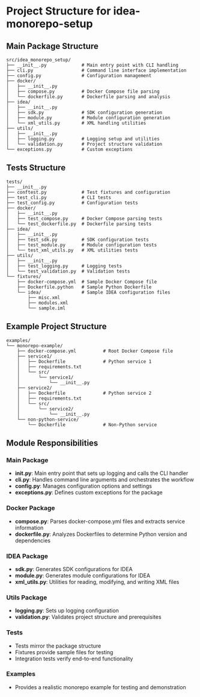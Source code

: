 # Project Structure for idea-monorepo-setup

## Main Package Structure

```
src/idea_monorepo_setup/
├── __init__.py             # Main entry point with CLI handling
├── cli.py                  # Command line interface implementation
├── config.py               # Configuration management
├── docker/
│   ├── __init__.py
│   ├── compose.py          # Docker Compose file parsing
│   └── dockerfile.py       # Dockerfile parsing and analysis
├── idea/
│   ├── __init__.py
│   ├── sdk.py              # SDK configuration generation
│   ├── module.py           # Module configuration generation
│   └── xml_utils.py        # XML handling utilities
├── utils/
│   ├── __init__.py
│   ├── logging.py          # Logging setup and utilities
│   └── validation.py       # Project structure validation
└── exceptions.py           # Custom exceptions
```

## Tests Structure

```
tests/
├── __init__.py
├── conftest.py             # Test fixtures and configuration
├── test_cli.py             # CLI tests
├── test_config.py          # Configuration tests
├── docker/
│   ├── __init__.py
│   ├── test_compose.py     # Docker Compose parsing tests
│   └── test_dockerfile.py  # Dockerfile parsing tests
├── idea/
│   ├── __init__.py
│   ├── test_sdk.py         # SDK configuration tests
│   ├── test_module.py      # Module configuration tests
│   └── test_xml_utils.py   # XML utilities tests
├── utils/
│   ├── __init__.py
│   ├── test_logging.py     # Logging tests
│   └── test_validation.py  # Validation tests
└── fixtures/
    ├── docker-compose.yml  # Sample Docker Compose file
    ├── Dockerfile.python   # Sample Python Dockerfile
    └── idea/               # Sample IDEA configuration files
        ├── misc.xml
        ├── modules.xml
        └── sample.iml
```

## Example Project Structure

```
examples/
└── monorepo-example/
    ├── docker-compose.yml          # Root Docker Compose file
    ├── service1/
    │   ├── Dockerfile              # Python service 1
    │   ├── requirements.txt
    │   └── src/
    │       └── service1/
    │           └── __init__.py
    ├── service2/
    │   ├── Dockerfile              # Python service 2
    │   ├── requirements.txt
    │   └── src/
    │       └── service2/
    │           └── __init__.py
    └── non-python-service/
        └── Dockerfile              # Non-Python service
```

## Module Responsibilities

### Main Package

- **__init__.py**: Main entry point that sets up logging and calls the CLI handler
- **cli.py**: Handles command line arguments and orchestrates the workflow
- **config.py**: Manages configuration options and settings
- **exceptions.py**: Defines custom exceptions for the package

### Docker Package

- **compose.py**: Parses docker-compose.yml files and extracts service information
- **dockerfile.py**: Analyzes Dockerfiles to determine Python version and dependencies

### IDEA Package

- **sdk.py**: Generates SDK configurations for IDEA
- **module.py**: Generates module configurations for IDEA
- **xml_utils.py**: Utilities for reading, modifying, and writing XML files

### Utils Package

- **logging.py**: Sets up logging configuration
- **validation.py**: Validates project structure and prerequisites

### Tests

- Tests mirror the package structure
- Fixtures provide sample files for testing
- Integration tests verify end-to-end functionality

### Examples

- Provides a realistic monorepo example for testing and demonstration